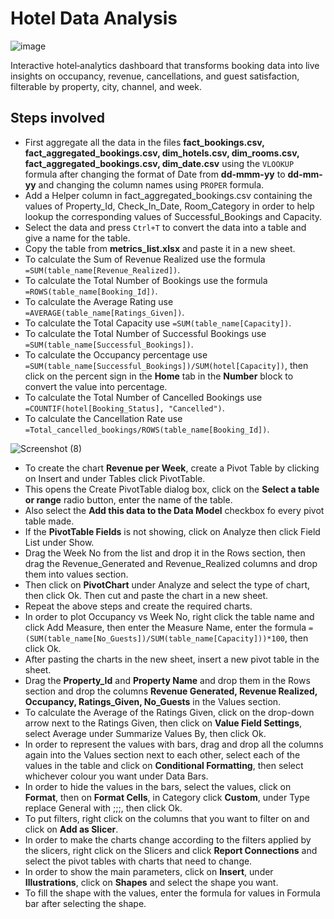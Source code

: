 # Hotel Data Analysis

![image](https://github.com/user-attachments/assets/eacf3a6e-8e4d-4448-af3b-8d1a9c66512c)


Interactive hotel‑analytics dashboard that transforms booking data into live insights on occupancy, revenue, cancellations, and guest satisfaction, filterable by property, city, channel, and week.

## Steps involved
* First aggregate all the data in the files **fact_bookings.csv, fact_aggregated_bookings.csv, dim_hotels.csv, dim_rooms.csv, fact_aggregated_bookings.csv, dim_date.csv** using the `VLOOKUP` formula after changing the format of Date from **dd-mmm-yy** to **dd-mm-yy** and changing the column names using `PROPER` formula.
* Add a Helper column in fact_aggregated_bookings.csv containing the values of Property_Id, Check_In_Date, Room_Category in order to help lookup the corresponding values of Successful_Bookings and Capacity.
* Select the data and press `Ctrl+T` to convert the data into a table and give a name for the table.
* Copy the table from **metrics_list.xlsx** and paste it in a new sheet.
* To calculate the Sum of Revenue Realized use the formula `=SUM(table_name[Revenue_Realized])`.
* To calculate the Total Number of Bookings use the formula `=ROWS(table_name[Booking_Id])`.
* To calculate the Average Rating use `=AVERAGE(table_name[Ratings_Given])`.
* To calculate the Total Capacity use `=SUM(table_name[Capacity])`.
* To calculate the Total Number of Successful Bookings use `=SUM(table_name[Successful_Bookings])`. 
* To calculate the Occupancy percentage use `=SUM(table_name[Successful_Bookings])/SUM(hotel[Capacity])`, then click on the percent sign in the **Home** tab in the **Number** block to convert the value into percentage.
* To calculate the Total Number of Cancelled Bookings use `=COUNTIF(hotel[Booking_Status], "Cancelled")`.
* To calculate the Cancellation Rate use `=Total_cancelled_bookings/ROWS(table_name[Booking_Id])`.

![Screenshot (8)](https://user-images.githubusercontent.com/76962685/194771646-c23fdb2c-8aab-4887-b6a2-f60ed6c1927d.png)
* To create the chart **Revenue per Week**, create a Pivot Table by clicking on Insert and under Tables click PivotTable.
* This opens the Create PivotTable dialog box, click on the **Select a table or range** radio button, enter the name of the table.
* Also select the **Add this data to the Data Model** checkbox fo every pivot table made.
* If the **PivotTable Fields** is not showing, click on Analyze then click Field List under Show.
* Drag the Week No from the list and drop it in the Rows section, then drag the Revenue_Generated and Revenue_Realized columns and drop them into values section.
* Then click on **PivotChart** under Analyze and select the type of chart, then click Ok. Then cut and paste the chart in a new sheet.
* Repeat the above steps and create the required charts.
* In order to plot Occupancy vs Week No, right click the table name and click Add Measure, then enter the Measure Name, enter the formula `=(SUM(table_name[No_Guests])/SUM(table_name[Capacity]))*100`, then click Ok.
* After pasting the charts in the new sheet, insert a new pivot table in the sheet.
* Drag the **Property_Id** and **Property Name** and drop them in the Rows section and drop the columns **Revenue Generated, Revenue Realized, Occupancy, Ratings_Given, No_Guests** in the Values section.
* To calculate the Average of the Ratings Given, click on the drop-down arrow next to the Ratings Given, then click on **Value Field Settings**, select Average under Summarize Values By, then click Ok.
* In order to represent the values with bars, drag and drop all the columns again into the Values section next to each other, select each of the values in the table and click on **Conditional Formatting**, then select whichever colour you want under Data Bars.
* In order to hide the values in the bars, select the values, click on **Format**, then on **Format Cells**, in Category click **Custom**, under Type replace General with ;;;, then click Ok.
* To put filters, right click on the columns that you want to filter on and click on **Add as Slicer**.
* In order to make the charts change according to the filters applied by the slicers, right click on the Slicers and click **Report Connections** and select the pivot tables with charts that need to change.
* In order to show the main parameters, click on **Insert**, under **Illustrations**, click on **Shapes** and select the shape you want.
* To fill the shape with the values, enter the formula for values in Formula bar after selecting the shape.

